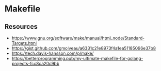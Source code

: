 # Makefile

## Resources

- https://www.gnu.org/software/make/manual/html_node/Standard-Targets.html
- https://gist.github.com/gmolveau/a6331c21e8973f4a1ea51185096e37b8
- https://tech.davis-hansson.com/p/make/
- https://betterprogramming.pub/my-ultimate-makefile-for-golang-projects-fcc8ca20c9bb
